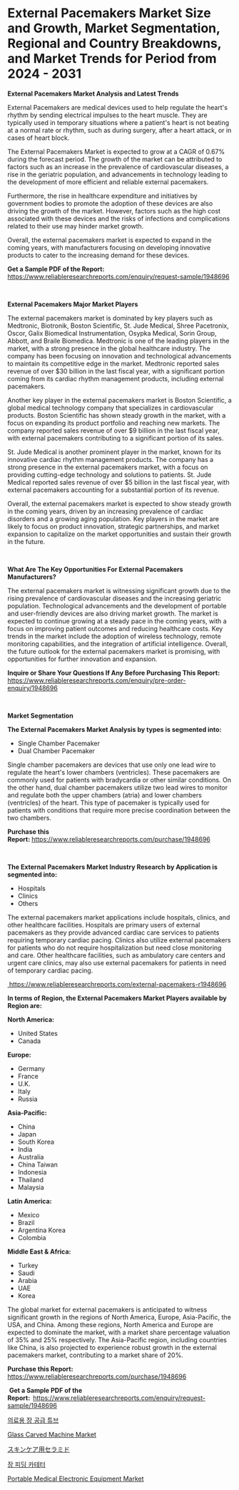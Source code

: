 <p><h1>External Pacemakers Market Size and Growth, Market Segmentation, Regional and Country Breakdowns, and Market Trends for Period from 2024 -  2031</h1></p><p><strong>External Pacemakers Market Analysis and Latest Trends</strong></p>
<p><p>External Pacemakers are medical devices used to help regulate the heart's rhythm by sending electrical impulses to the heart muscle. They are typically used in temporary situations where a patient's heart is not beating at a normal rate or rhythm, such as during surgery, after a heart attack, or in cases of heart block.</p><p>The External Pacemakers Market is expected to grow at a CAGR of 0.67% during the forecast period. The growth of the market can be attributed to factors such as an increase in the prevalence of cardiovascular diseases, a rise in the geriatric population, and advancements in technology leading to the development of more efficient and reliable external pacemakers.</p><p>Furthermore, the rise in healthcare expenditure and initiatives by government bodies to promote the adoption of these devices are also driving the growth of the market. However, factors such as the high cost associated with these devices and the risks of infections and complications related to their use may hinder market growth.</p><p>Overall, the external pacemakers market is expected to expand in the coming years, with manufacturers focusing on developing innovative products to cater to the increasing demand for these devices.</p></p>
<p><strong>Get a Sample PDF of the Report:&nbsp;</strong> <a href="https://www.reliableresearchreports.com/enquiry/request-sample/1948696">https://www.reliableresearchreports.com/enquiry/request-sample/1948696</a></p>
<p>&nbsp;</p>
<p><strong>External Pacemakers Major Market Players</strong></p>
<p><p>The external pacemakers market is dominated by key players such as Medtronic, Biotronik, Boston Scientific, St. Jude Medical, Shree Pacetronix, Oscor, Galix Biomedical Instrumentation, Osypka Medical, Sorin Group, Abbott, and Braile Biomedica. Medtronic is one of the leading players in the market, with a strong presence in the global healthcare industry. The company has been focusing on innovation and technological advancements to maintain its competitive edge in the market. Medtronic reported sales revenue of over $30 billion in the last fiscal year, with a significant portion coming from its cardiac rhythm management products, including external pacemakers.</p><p>Another key player in the external pacemakers market is Boston Scientific, a global medical technology company that specializes in cardiovascular products. Boston Scientific has shown steady growth in the market, with a focus on expanding its product portfolio and reaching new markets. The company reported sales revenue of over $9 billion in the last fiscal year, with external pacemakers contributing to a significant portion of its sales.</p><p>St. Jude Medical is another prominent player in the market, known for its innovative cardiac rhythm management products. The company has a strong presence in the external pacemakers market, with a focus on providing cutting-edge technology and solutions to patients. St. Jude Medical reported sales revenue of over $5 billion in the last fiscal year, with external pacemakers accounting for a substantial portion of its revenue.</p><p>Overall, the external pacemakers market is expected to show steady growth in the coming years, driven by an increasing prevalence of cardiac disorders and a growing aging population. Key players in the market are likely to focus on product innovation, strategic partnerships, and market expansion to capitalize on the market opportunities and sustain their growth in the future.</p></p>
<p>&nbsp;</p>
<p><strong>What Are The Key Opportunities For External Pacemakers Manufacturers?</strong></p>
<p><p>The external pacemakers market is witnessing significant growth due to the rising prevalence of cardiovascular diseases and the increasing geriatric population. Technological advancements and the development of portable and user-friendly devices are also driving market growth. The market is expected to continue growing at a steady pace in the coming years, with a focus on improving patient outcomes and reducing healthcare costs. Key trends in the market include the adoption of wireless technology, remote monitoring capabilities, and the integration of artificial intelligence. Overall, the future outlook for the external pacemakers market is promising, with opportunities for further innovation and expansion.</p></p>
<p><strong>Inquire or Share Your Questions If Any Before Purchasing This Report:</strong> <a href="https://www.reliableresearchreports.com/enquiry/pre-order-enquiry/1948696">https://www.reliableresearchreports.com/enquiry/pre-order-enquiry/1948696</a></p>
<p>&nbsp;</p>
<p><strong>Market Segmentation</strong></p>
<p><strong>The External Pacemakers Market Analysis by types is segmented into:</strong></p>
<p><ul><li>Single Chamber Pacemaker</li><li>Dual Chamber Pacemaker</li></ul></p>
<p><p>Single chamber pacemakers are devices that use only one lead wire to regulate the heart's lower chambers (ventricles). These pacemakers are commonly used for patients with bradycardia or other similar conditions. On the other hand, dual chamber pacemakers utilize two lead wires to monitor and regulate both the upper chambers (atria) and lower chambers (ventricles) of the heart. This type of pacemaker is typically used for patients with conditions that require more precise coordination between the two chambers.</p></p>
<p><strong>Purchase this Report:&nbsp;</strong><a href="https://www.reliableresearchreports.com/purchase/1948696">https://www.reliableresearchreports.com/purchase/1948696</a></p>
<p>&nbsp;</p>
<p><strong>The External Pacemakers Market Industry Research by Application is segmented into:</strong></p>
<p><ul><li>Hospitals</li><li>Clinics</li><li>Others</li></ul></p>
<p><p>The external pacemakers market applications include hospitals, clinics, and other healthcare facilities. Hospitals are primary users of external pacemakers as they provide advanced cardiac care services to patients requiring temporary cardiac pacing. Clinics also utilize external pacemakers for patients who do not require hospitalization but need close monitoring and care. Other healthcare facilities, such as ambulatory care centers and urgent care clinics, may also use external pacemakers for patients in need of temporary cardiac pacing.</p></p>
<p><a href="https://www.reliableresearchreports.com/external-pacemakers-r1948696">&nbsp;https://www.reliableresearchreports.com/external-pacemakers-r1948696</a></p>
<p><strong>In terms of Region, the External Pacemakers Market Players available by Region are:</strong></p>
<p>
    <p> <strong> North America: </strong>
        <ul>
            <li>United States</li>
            <li>Canada</li>
        </ul>
        </p> 
    <p> <strong> Europe: </strong>
        <ul>
            <li>Germany</li>
            <li>France</li>
            <li>U.K.</li>
            <li>Italy</li>
            <li>Russia</li>
        </ul>
        </p> 
    <p> <strong> Asia-Pacific: </strong>
        <ul>
            <li>China</li>
            <li>Japan</li>
            <li>South Korea</li>
            <li>India</li>
            <li>Australia</li>
            <li>China Taiwan</li>
            <li>Indonesia</li>
            <li>Thailand</li>
            <li>Malaysia</li>
        </ul>
        </p> 
    <p> <strong> Latin America: </strong>
        <ul>
            <li>Mexico</li>
            <li>Brazil</li>
            <li>Argentina Korea</li>
            <li>Colombia</li>
        </ul>
        </p> 
    <p> <strong> Middle East & Africa: </strong>
        <ul>
            <li>Turkey</li>
            <li>Saudi</li>
            <li>Arabia</li>
            <li>UAE</li>
            <li>Korea</li>
        </ul>
    </p>
    </p>
<p><p>The global market for external pacemakers is anticipated to witness significant growth in the regions of North America, Europe, Asia-Pacific, the USA, and China. Among these regions, North America and Europe are expected to dominate the market, with a market share percentage valuation of 35% and 25% respectively. The Asia-Pacific region, including countries like China, is also projected to experience robust growth in the external pacemakers market, contributing to a market share of 20%.</p></p>
<p><strong>Purchase this Report: </strong><a href="https://www.reliableresearchreports.com/purchase/1948696">https://www.reliableresearchreports.com/purchase/1948696</a></p>
<p>&nbsp;<strong>Get a Sample PDF of the Report:&nbsp;&nbsp;</strong><a href="https://www.reliableresearchreports.com/enquiry/request-sample/1948696">https://www.reliableresearchreports.com/enquiry/request-sample/1948696</a></p>
<p><strong></strong></p>
<p><p><a href="https://github.com/sammyUltyylrich9067856/Market-Research-Report-List-2/blob/main/7488439180075.md">의료용 장 공급 튜브</a></p><p><a href="https://github.com/mhrnetwork1/Market-Research-Report-List-1/blob/main/glass-carved-machine-market.md">Glass Carved Machine Market</a></p><p><a href="https://github.com/SimeonBode1/Market-Research-Report-List-1/blob/main/1326440166907.md">スキンケア用セラミド</a></p><p><a href="https://github.com/Elenrrera7685/Market-Research-Report-List-2/blob/main/6652126180074.md">장 피딩 카테터</a></p><p><a href="https://github.com/zcbxbnir25/Market-Research-Report-List-1/blob/main/portable-medical-electronic-equipment-market.md">Portable Medical Electronic Equipment Market</a></p></p>